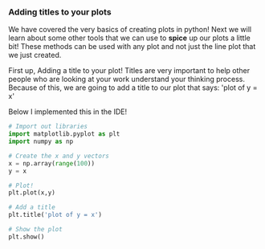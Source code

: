 ### Adding titles to your plots

We have covered the very basics of creating plots in python!  Next we will learn about some other tools that we can use to **spice** up our plots a little bit!  These methods can be used with any plot and not just the line plot that we just created.  

First up, Adding a title to your plot!  Titles are very important to help other people who are looking at your work understand your thinking process.  Because of this, we are going to add a title to our plot that says: 'plot of y = x'

Below I implemented this in the IDE!

```python
# Import out libraries
import matplotlib.pyplot as plt
import numpy as np

# Create the x and y vectors
x = np.array(range(100))
y = x

# Plot!  
plt.plot(x,y)

# Add a title
plt.title('plot of y = x')

# Show the plot
plt.show()
```
